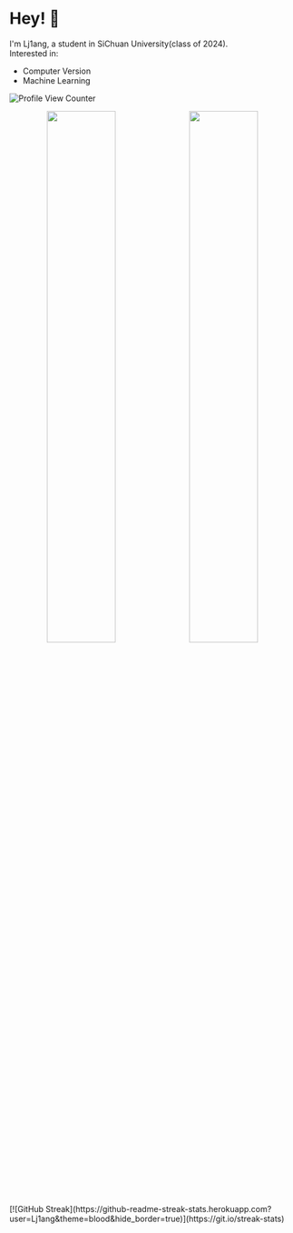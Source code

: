 # Hey! :wave:
I'm Lj1ang, a student in SiChuan University(class of 2024).    
Interested in:
- Computer Version
- Machine Learning

![Profile View Counter](https://komarev.com/ghpvc/?username=Lj1ang)


<p align="center">
  <img width="49%" src="https://github-readme-stats.vercel.app/api?username=Lj1ang&show_icons=true&theme=tokyonight" />
  <img width="49%" src="https://github-readme-streak-stats.herokuapp.com/?user=Lj1ang&theme=tokyonight" />
</p>
  [![GitHub Streak](https://github-readme-streak-stats.herokuapp.com?user=Lj1ang&theme=blood&hide_border=true)](https://git.io/streak-stats)
  
</div>


